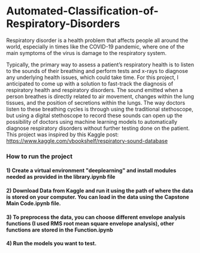 # Automated-Classification-of-Respiratory-Disorders
Respiratory disorder is a health problem that affects people all around the world, especially in times like the COVID-19 pandemic, where one of the main symptoms of the virus is damage to the respiratory system.

Typically, the primary way to assess a patient’s respiratory health is to listen to the sounds of their breathing and perform tests and x-rays to diagnose any underlying health issues, which could take time. For this project, I anticipated to come up with a solution to fast-track the diagnosis of respiratory health and respiratory disorders. The sound emitted when a person breathes is directly related to air movement, changes within the lung tissues, and the position of secretions within the lungs. The way doctors listen to these breathing cycles is through using the traditional stethoscope, but using a digital stethoscope to record these sounds can open up the possibility of doctors using machine learning models to automatically diagnose respiratory disorders without further testing done on the patient. 
This project was inspired by this Kaggle post: https://www.kaggle.com/vbookshelf/respiratory-sound-database

### How to run the project 
#### **1)** Create a virtual environment "deeplearning" and install modules needed as provided in the library.ipynb file
#### **2)** Download Data from Kaggle and run it using the path of where the data is stored on your computer. You can load in the data using the Capstone Main Code.ipynb file.
#### **3)** To preprocess the data, you can choose different envelope analysis functions (I used RMS root mean square envelope analysis), other functions are stored in the Function.ipynb
#### **4)** Run the models you want to test.
